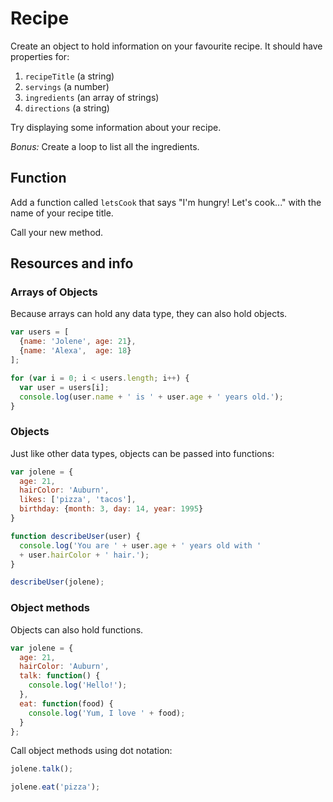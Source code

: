 # Recipe
Create an object to hold information on your favourite recipe. It should have properties for:

1. `recipeTitle` (a string)
1. `servings` (a number)
1. `ingredients` (an array of strings)
1. `directions` (a string)


Try displaying some information about your recipe.

*Bonus:* Create a loop to list all the ingredients.

## Function
Add a function called `letsCook` that says "I'm hungry! Let's cook..." with the name of your recipe title.

Call your new method.


## Resources and info

### Arrays of Objects
Because arrays can hold any data type, they can also hold objects.
```javascript
var users = [
  {name: 'Jolene', age: 21},
  {name: 'Alexa',  age: 18}
];

for (var i = 0; i < users.length; i++) {
  var user = users[i];
  console.log(user.name + ' is ' + user.age + ' years old.');
}
```

### Objects
Just like other data types, objects can be passed into functions:
```JavaScript
var jolene = {
  age: 21,
  hairColor: 'Auburn',
  likes: ['pizza', 'tacos'],
  birthday: {month: 3, day: 14, year: 1995}
}

function describeUser(user) {
  console.log('You are ' + user.age + ' years old with '
  + user.hairColor + ' hair.');
}

describeUser(jolene);
```

### Object methods
Objects can also hold functions.

```JavaScript
var jolene = {
  age: 21,
  hairColor: 'Auburn',
  talk: function() {
    console.log('Hello!');
  },
  eat: function(food) {
    console.log('Yum, I love ' + food);
  }
};
```
Call object methods using dot notation:
```JavaScript
jolene.talk();

jolene.eat('pizza');
```
